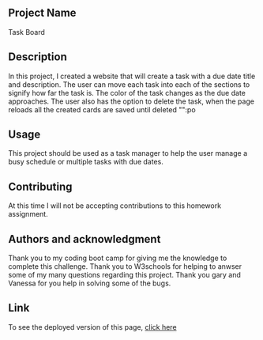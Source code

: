 ## Project Name
Task Board

## Description
In this project, I created a website that will create a task with a due date title and description. The user can move each task into each of the sections to signify how far the task is. The color of the task changes as the due date approaches. The user also has the option to delete the task, when the page reloads all the created cards are saved until deleted "":po
## Usage
This project should be used as a task manager to help the user manage a busy schedule or multiple tasks with due dates. 

## Contributing
At this time I will not be accepting contributions to this homework assignment.


## Authors and acknowledgment
Thank you to my coding boot camp for giving me the knowledge to complete this challenge. Thank you to W3schools for helping to anwser some of my many questions regarding this project. Thank you gary and Vanessa for you help in solving some of the bugs. 

## Link
To see the deployed version of this page, [click here](https://annamanrodt.github.io/task-board/)


